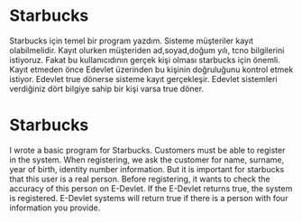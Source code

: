 # Starbucks
Starbucks için temel bir program yazdım. Sisteme müşteriler kayıt olabilmelidir. Kayıt olurken müşteriden ad,soyad,doğum yılı, tcno bilgilerini istiyoruz. Fakat bu kullanıcıdının gerçek kişi olması starbucks için önemli. Kayıt etmeden önce Edevlet üzerinden bu kişinin doğruluğunu kontrol etmek istiyor. Edevlet true dönerse sisteme kayıt gerçekleşir. Edevlet sistemleri verdiğiniz dört bilgiye sahip bir kişi varsa true döner.
# Starbucks
I wrote a basic program for Starbucks. Customers must be able to register in the system. When registering, we ask the customer for name, surname, year of birth, identity number information. But it is important for starbucks that this user is a real person. Before registering, it wants to check the accuracy of this person on E-Devlet. If the E-Devlet returns true, the system is registered. E-Devlet systems will return true if there is a person with four information you provide.
